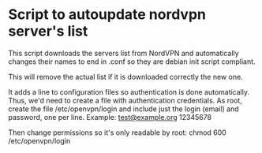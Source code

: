 # Script to autoupdate nordvpn server's list

This script downloads the servers list from NordVPN and automatically changes their names to end in .conf so they are debian init script compliant.

This will remove the actual list if it is downloaded correctly the new one.

It adds a line to configuration files so authentication is done automatically. Thus, we'd need to create a file with authentication credentials. As root, create the file /etc/openvpn/login and include just the login (email) and password, one per line. 
Example:
test@example.org
12345678

Then change permissions so it's only readable by root:
chmod 600 /etc/openvpn/login
